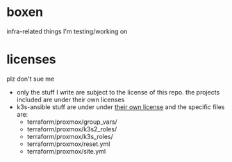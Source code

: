 # boxen

infra-related things I'm testing/working on

# licenses

 plz don't sue me

- only the stuff I write are subject to the license of this repo. the projects included are under their own licenses
- k3s-ansible stuff are under under [their own license](https://github.com/k3s-io/k3s-ansible/blob/master/LICENSE) and the specific files are:
	* terraform/proxmox/group_vars/
	* terraform/proxmox/k3s2_roles/
	* terraform/proxmox/k3s_roles/
	* terraform/proxmox/reset.yml
	* terraform/proxmox/site.yml
